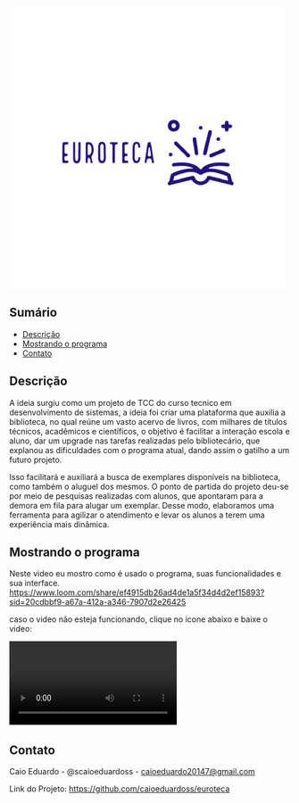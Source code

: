 ![euroteca](./assets/img/logo.png)

## Sumário
- [Descrição](#descrição)
- [Mostrando o programa](#mostrandooprograma)
- [Contato](#contato)

## Descrição
A ideia surgiu como um projeto de TCC do curso tecnico em desenvolvimento de sistemas, a ideia foi criar uma plataforma que auxilia a biblioteca, no qual reúne um vasto acervo de livros, com milhares de títulos técnicos, acadêmicos e científicos, o objetivo é facilitar a interação escola e aluno, dar um upgrade nas tarefas realizadas pelo bibliotecário, que explanou as dificuldades com o programa atual, dando assim o gatilho a um futuro projeto.

Isso facilitará e auxiliará a busca de exemplares disponíveis na biblioteca, como também o aluguel dos mesmos. O ponto de partida do projeto deu-se por meio de pesquisas realizadas com alunos, que apontaram para a demora em fila para alugar um exemplar. Desse modo, elaboramos uma ferramenta para agilizar o atendimento e levar os alunos a terem uma experiência mais dinâmica.

## Mostrando o programa
Neste video eu mostro como é usado o programa, suas funcionalidades e sua interface.
https://www.loom.com/share/ef4915db26ad4de1a5f34d4d2ef15893?sid=20cdbbf9-a67a-412a-a346-7907d2e26425

caso o video não esteja funcionando, clique no icone abaixo e baixe o video:

![video](./assets/img/apresentacao.mp4)

## Contato
Caio Eduardo - @scaioeduardoss - caioeduardo20147@gmail.com

Link do Projeto: https://github.com/caioeduardoss/euroteca
